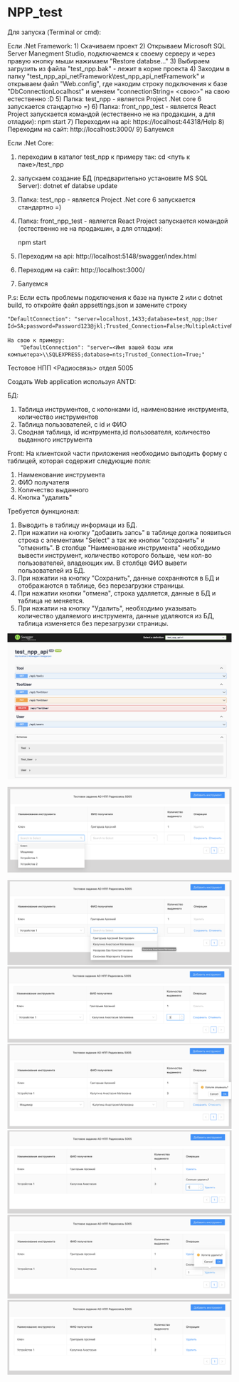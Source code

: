 # NPP_test
Для запуска (Terminal or cmd):

Если .Net Framework:
	1) Скачиваем проект
	2) Открываем Microsoft SQL Server Manegment Studio, подключаемся к своему серверу и через правую кнопку мыши нажимаем "Restore databse..."
	3) Выбираем загрузить из файла "test_npp.bak" - лежит в корне проекта
	4) Заходим в папку "test_npp_api_netFramework\test_npp_api_netFramework" и открываем файл "Web.config", где находим строку подключения к базе "DbConnectionLocalhost" и меняем "connectionString= <свою>" на свою естественно :D
	5) Папка: test_npp - является Project .Net core 6  запускается стандартно =)
	6) Папка: front_npp_test - является React Project запускается командой (естественно не на продакшин, а для отладки):
	    npm start
	7) Переходим на api: https://localhost:44318/Help
	8) Переходим на сайт: http://localhost:3000/
	9) Балуемся
	
Если .Net Core:

1) переходим в каталог test_npp к примеру так:
  cd <путь к паке>/test_npp

2) запускаем создание БД (предварительно установите MS SQL Server):
    dotnet ef databse update

3) Папка: test_npp - является Project .Net core 6  запускается стандартно =)
4) Папка: front_npp_test - является React Project запускается командой (естественно не на продакшин, а для отладки):

    npm start

5) Переходим на api: http://localhost:5148/swagger/index.html
6) Переходим на сайт: http://localhost:3000/
7) Балуемся

P.s: 
    Если есть проблемы подключения к базе на пункте 2 или с dotnet build, то
    откройте файл appsettings.json
    и замените строку 
    
    "DefaultConnection": "server=localhost,1433;database=test_npp;User Id=SA;password=Password123@jkl;Trusted_Connection=False;MultipleActiveResultSets=True"

    На свою к примеру:
        "DefaultConnection": "server=<Имя вашей базы или компьютера>\\SQLEXPRESS;database=nts;Trusted_Connection=True;"

Тестовое НПП <Радиосвязь> отдел 5005

Создать Web application используя ANTD:

БД:
1) Таблица инструментов, с колонками id, наименование инструмента, количество инструментов
2) Таблица пользователей, с id и ФИО
3) Сводная таблица, id иснтрумента,id пользователя, количество выданного инструмента

Front:
На клиентской части приложения необходимо выподить форму с таблицей, которая содержит следующие поля:
1) Наименование инструмента
2) ФИО получателя
3) Количество выданного
4) Кнопка "удалить"

Требуется функционал:
1) Выводить в таблицу информаци из БД.
2) При нажатии на кнопку "добавить запсь" в таблице должа появиться строка с элементами "Select" а так же кнопки "сохранить" и "отменить". В столбце "Наименование инструмента" необходимо вывести инструмент, количество которого больше, чем кол-во пользователей, владеющих им. В столбце ФИО вывети пользователей из БД.
3) При нажатии на кнопку "Сохранить", данные сохраняются в БД и отображаются в таблице, без перезагрузки страницы. 
4) При нажатии кнопки "отмена", строка удаляется, данные в БД и таблица не меняется.
5) При нажатии на кнопку "Удалить", необходимо указывать количество удаляемого инструмента, данные удаляются из БД, таблица изменяется без перезагрузки страницы.


![Alt text](tesst_npp_api.png?raw=true "API")

![Alt text](add_1.png?raw=true "Add 1")

![Alt text](add_2.png?raw=true "Add 2")
![Alt text](add_3.png?raw=true "Add 3")
![Alt text](add_cansel.png?raw=true "add_cansel")
![Alt text](delete_count.png?raw=true "delete_count")
![Alt text](delete_approve.png?raw=true "delete_approve")
![Alt text](delete_res.png?raw=true "delete_res")
